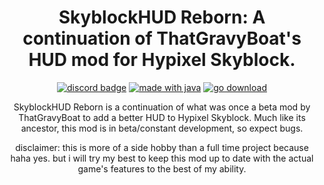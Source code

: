 <h1 align = "center">
	SkyblockHUD Reborn: A continuation of ThatGravyBoat's HUD mod for Hypixel Skyblock.
</h1>

<div align="center">

[![discord badge](https://img.shields.io/discord/516977525906341928?label=discord&color=9089DA&logo=discord&style=for-the-badge)](https://inv.wtf/skyclient)
[![made with java](https://img.shields.io/badge/Made%20With-Java-orange?style=for-the-badge&logo=java&logocolor=white)](https://www.java.com/)
[![go download](https://img.shields.io/github/downloads/raydeeux/Skyblockhud-reborn/total?color=blue&label=Downloads&logoColor=blue)](https://github.com/RayDeeUx/SkyblockHud-Reborn/releases)
<!--
[![line count](https://img.shields.io/tokei/lines/github/ThatGravyBoat/SkyblockHud?style=for-the-badge&logo=github&logocolor=white)](https://github.com/Moulberry/Hychat)
[![workflow status](https://img.shields.io/github/workflow/status/ThatGravyBoat/SkyblockHud/JSON/master?label=Workflow%20status&style=for-the-badge&logo=github&logocolor=white)](https://github.com/Moulberry/Hychat)
</div>
-->

SkyblockHUD Reborn is a continuation of what was once a beta mod by ThatGravyBoat to add a better HUD to Hypixel Skyblock. Much like its ancestor, this mod is in beta/constant development, so expect bugs.

disclaimer: this is more of a side hobby than a full time project because haha yes. but i will try my best to keep this mod up to date with the actual game's features to the best of my ability.
